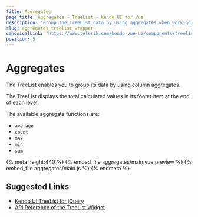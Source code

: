 ```yaml
---
title: Aggregates
page_title: Aggregates - TreeList - Kendo UI for Vue
description: "Group the TreeList data by using aggregates when working with the Kendo UI TreeList wrapper for Vue."
slug: aggregates_treelist_wrapper
canonicalLink: "https://www.telerik.com/kendo-vue-ui/components/treelist/aggregates/"
position: 5
---
```


<div><WrapperBanner link="/kendo-vue-ui/components/treelist/aggregates"></WrapperBanner></div> 

# Aggregates

The TreeList enables you to group its data by using column aggregates.

The TreeList displays the total calculated values in its footer item at the end of each level.

The available aggregate functions are:
* `average`
* `count`
* `max`
* `min`
* `sum`

{% meta height:440 %}
{% embed_file aggregates/main.vue preview %}
{% embed_file aggregates/main.js %}
{% endmeta %}

## Suggested Links

* [Kendo UI TreeList for jQuery](https://docs.telerik.com/kendo-ui/controls/data-management/treelist/overview)
* [API Reference of the TreeList Widget](https://docs.telerik.com/kendo-ui/api/javascript/ui/treelist)
